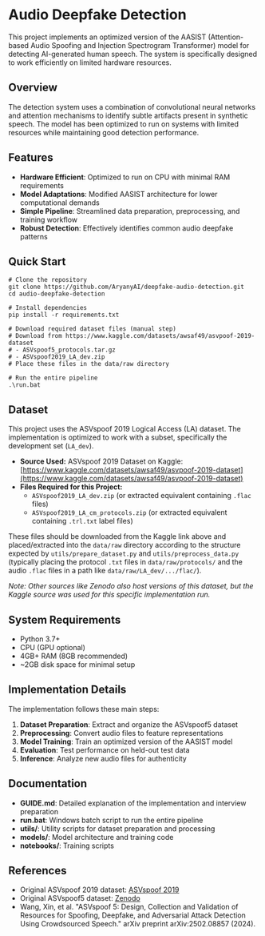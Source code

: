 # Audio Deepfake Detection

This project implements an optimized version of the AASIST (Attention-based Audio Spoofing and Injection Spectrogram Transformer) model for detecting AI-generated human speech. The system is specifically designed to work efficiently on limited hardware resources.

## Overview

The detection system uses a combination of convolutional neural networks and attention mechanisms to identify subtle artifacts present in synthetic speech. The model has been optimized to run on systems with limited resources while maintaining good detection performance.

## Features

- **Hardware Efficient**: Optimized to run on CPU with minimal RAM requirements
- **Model Adaptations**: Modified AASIST architecture for lower computational demands
- **Simple Pipeline**: Streamlined data preparation, preprocessing, and training workflow
- **Robust Detection**: Effectively identifies common audio deepfake patterns

## Quick Start

```
# Clone the repository
git clone https://github.com/AryanyAI/deepfake-audio-detection.git
cd audio-deepfake-detection

# Install dependencies
pip install -r requirements.txt

# Download required dataset files (manual step)
# Download from https://www.kaggle.com/datasets/awsaf49/asvpoof-2019-dataset
# - ASVspoof5_protocols.tar.gz
# - ASVspoof2019_LA_dev.zip
# Place these files in the data/raw directory

# Run the entire pipeline
.\run.bat
```

## Dataset

This project uses the ASVspoof 2019 Logical Access (LA) dataset. The implementation is optimized to work with a subset, specifically the development set (`LA_dev`).

- **Source Used:** ASVspoof 2019 Dataset on Kaggle: [https://www.kaggle.com/datasets/awsaf49/asvpoof-2019-dataset](https://www.kaggle.com/datasets/awsaf49/asvpoof-2019-dataset)
- **Files Required for this Project:**
    - `ASVspoof2019_LA_dev.zip` (or extracted equivalent containing `.flac` files)
    - `ASVspoof2019_LA_cm_protocols.zip` (or extracted equivalent containing `.trl.txt` label files)

These files should be downloaded from the Kaggle link above and placed/extracted into the `data/raw` directory according to the structure expected by `utils/prepare_dataset.py` and `utils/preprocess_data.py` (typically placing the protocol `.txt` files in `data/raw/protocols/` and the audio `.flac` files in a path like `data/raw/LA_dev/.../flac/`).

*Note: Other sources like Zenodo also host versions of this dataset, but the Kaggle source was used for this specific implementation run.*

## System Requirements

- Python 3.7+
- CPU (GPU optional)
- 4GB+ RAM (8GB recommended)
- ~2GB disk space for minimal setup

## Implementation Details

The implementation follows these main steps:
1. **Dataset Preparation**: Extract and organize the ASVspoof5 dataset
2. **Preprocessing**: Convert audio files to feature representations
3. **Model Training**: Train an optimized version of the AASIST model
4. **Evaluation**: Test performance on held-out test data
5. **Inference**: Analyze new audio files for authenticity

## Documentation

- **GUIDE.md**: Detailed explanation of the implementation and interview preparation
- **run.bat**: Windows batch script to run the entire pipeline
- **utils/**: Utility scripts for dataset preparation and processing
- **models/**: Model architecture and training code
- **notebooks/**: Training scripts

## References
- Original ASVspoof 2019 dataset: [ASVspoof 2019](https://datashare.ed.ac.uk/handle/10283/3336)
- Original ASVspoof5 dataset: [Zenodo](https://zenodo.org/records/14498691)
- Wang, Xin, et al. "ASVspoof 5: Design, Collection and Validation of Resources for Spoofing, Deepfake, and Adversarial Attack Detection Using Crowdsourced Speech." arXiv preprint arXiv:2502.08857 (2024). 